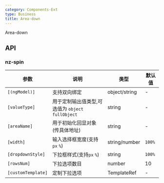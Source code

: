 ```yaml
---
category: Components-Ext
type: Business
title: Area-down
---
```


Area-down

## API

### nz-spin

| 参数 | 说明 | 类型 | 默认值 |
| --- | --- | --- | --- |
| `[(ngModel)]` | 支持双向绑定 | object/string | - |
| `[valueType]` | 用于定制输出值类型,可选值为 `object` `fullObject` | string | - |
| `[areaName]` | 用于初始化回显对象(传具体地址) | string | - |
| `[width]` | 输入选择框宽度(支持`px` `%`) | string/number | `100%` |
| `[dropdownStyle]` | 下拉框样式(支持`px` `%`) | string | `100%` |
| `[rowsNum]` | 下拉选项数目 | number | 10 |
| `[customTemplate]` | 定制下拉选项 | TemplateRef | - |
